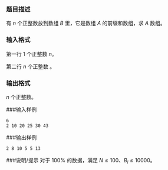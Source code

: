 ### 题目描述

有 $n$ 个正整数放到数组 $B$ 里，它是数组 $A$ 的前缀和数组，求 $A$ 数组。

### 输入格式
第一行 $1$ 个正整数 $n$。

第二行 $n$ 个正整数 。

### 输出格式
$n$ 个正整数。

###输入样例
```
6
2 10 20 25 30 43
```
###输出样例
```
2 8 10 5 5 13
```
###说明/提示
对于 $100\%$ 的数据，满足 $N \leq 100、B_{i} \leq 10000$。